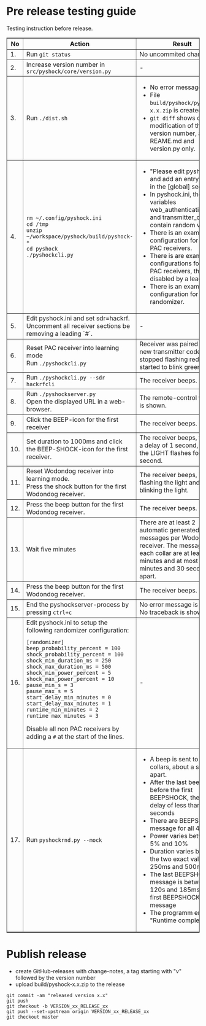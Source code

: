 # Pre release testing guide

Testing instruction before release.

<table border="1">

<tr>
<th>No</th>
<th>Action</th>
<th>Result</th>
</tr>


<tr>
<td>1.</td>
<td>Run <code>git status</code></td>
<td>No uncommited changes.</td>
</tr>


<tr>
<td>2.</td>
<td>Increase version number in <code>src/pyshock/core/version.py</code></td>
<td>-</td>
</tr>


<tr>
<td>3.</td>
<td>Run <code>./dist.sh</code></td>
<td>

- No error message
- File `build/pyshock/pyshock-x.x.zip` is created
- <code>git diff</code> shows only modification of the version number, and in REAME.md and version.py only.

</tr>


<tr>
<td>4.</td>
<td>

~~~~
rm ~/.config/pyshock.ini
cd /tmp
unzip ~/workspace/pyshock/build/pyshock-*
cd pyshock
./pyshockcli.py
~~~~

</td>
<td>

- "Please edit pyshock.ini and add an entry sdr=... in the [global] section."
- In pyshock.ini, the variables web_authentication_token and transmitter_code contain random values.
- There is an example configuration for multiple PAC receivers.
- There is are example configurations for non PAC receivers, that are disabled by a leading `#`.
- There is an example configuration for the randomizer.
</td>
</tr>


<tr>
<td>5.</td>
<td>Edit pyshock.ini and set sdr=hackrf. Uncomment all receiver sections be removing a leading `#`.</td>
<td>-</td>
</tr>


<tr>
<td>6.</td>
<td>Reset PAC receiver into learning mode<br>
Run <code>./pyshockcli.py</code></td>
<td>Receiver was paired to the new transmitter code, it stopped flashing red and started to blink green.</td>
</tr>


<tr>
<td>7.</td>
<td>Run <code>./pyshockcli.py --sdr hackrfcli</code></td>
<td>The receiver beeps.</td>
</tr>


<tr>
<td>8.</td>
<td>Run <code>./pyshockserver.py</code><br>
Open the displayed URL in a web-browser.</td>
<td>The remote-control website is shown.</td>
</tr>


<tr>
<td>9.</td>
<td>Click the BEEP-icon for the first receiver</td>
<td>The receiver beeps.</td>
</tr>


<tr>
<td>10.</td>
<td>Set duration to 1000ms and click the BEEP-SHOCK-icon for the first receiver.</td>
<td>The receiver beeps, there is a delay of 1 second, before the LIGHT flashes for another second.</td>
</tr>


<tr>
<td>11.</td>
<td>Reset Wodondog receiver into learning mode.<br>
Press the shock button for the first Wodondog receiver.</td>
<td>The receiver beeps, its stops flashing the light and starts blinking the light.</td>
</tr>


<tr>
<td>12.</td>
<td>Press the beep button for the first Wodondog receiver.</td>
<td>The receiver beeps.</td>
</tr>


<tr>
<td>13.</td>
<td>Wait five minutes</td>
<td>There are at least 2 automatic generated messages per Wodondog receiver. The message for each collar are at least 2 minutes and at most 2 minutes and 30 seconds apart.</td>
</tr>


<tr>
<td>14.</td>
<td>Press the beep button for the first Wodondog receiver.</td>
<td>The receiver beeps.</td>
</tr>


<tr>
<td>15.</td>
<td>End the pyshockserver-process by pressing <code>ctrl+c</code></td>
<td>No error message is shown. No traceback is shown.</td>
</tr>


<tr>
<td>16.</td>
<td>Edit pyshock.ini to setup the following randomizer configuration:

~~~~
[randomizer]
beep_probability_percent = 100
shock_probability_percent = 100
shock_min_duration_ms = 250
shock_max_duration_ms = 500
shock_min_power_percent = 5
shock_max_power_percent = 10
pause_min_s = 3
pause_max_s = 5
start_delay_min_minutes = 0
start_delay_max_minutes = 1
runtime_min_minutes = 2
runtime_max_minutes = 3

~~~~
Disable all non PAC receivers by adding a `#` at the start of the lines.
</td>
<td>-</td>
</tr>


<tr>
<td>17.</td>
<td>Run <code>pyshockrnd.py --mock</code></td>
<td>

- A beep is sent to 4 collars, about a second apart.<br>
- After the last beep and before the first BEEPSHOCK, there is a delay of less than 65 seconds<br>
- There are BEEPSHOCK-message for all 4 collars
- Power varies between 5% and 10%
- Duration varies between the two exact values 250ms and 500ms
- The last BEEPSHOCK-message is between 120s and 185ms of the first BEEPSHOCK-message
- The programm ends with "Runtime completed".
</td>
</tr>

</table>

# Publish release

- create GitHub-releases with change-notes, a tag starting with "v" followed by the version number
- upload build/pyshock-x.x.zip to the release

~~~~
git commit -am "released version x.x"
git push
git checkout -b VERSION_xx_RELEASE_xx
git push --set-upstream origin VERSION_xx_RELEASE_xx
git checkout master
~~~~


